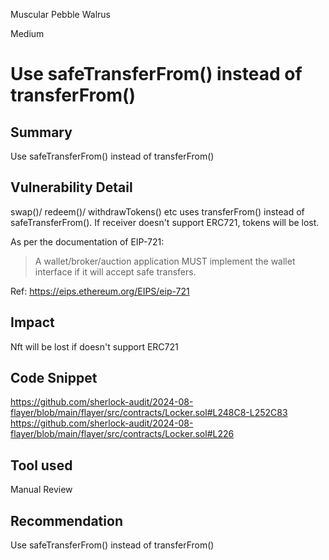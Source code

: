 Muscular Pebble Walrus

Medium

# Use safeTransferFrom() instead of transferFrom()

## Summary
Use safeTransferFrom() instead of transferFrom()

## Vulnerability Detail
swap()/ redeem()/ withdrawTokens() etc uses transferFrom() instead of safeTransferFrom(). If receiver doesn't support ERC721, tokens will be lost.

As per the documentation of EIP-721:

> A wallet/broker/auction application MUST implement the wallet interface if it will accept safe transfers.

Ref: https://eips.ethereum.org/EIPS/eip-721

## Impact
Nft will be lost if doesn't support ERC721

## Code Snippet
https://github.com/sherlock-audit/2024-08-flayer/blob/main/flayer/src/contracts/Locker.sol#L248C8-L252C83
https://github.com/sherlock-audit/2024-08-flayer/blob/main/flayer/src/contracts/Locker.sol#L226

## Tool used
Manual Review

## Recommendation
Use safeTransferFrom() instead of transferFrom()
